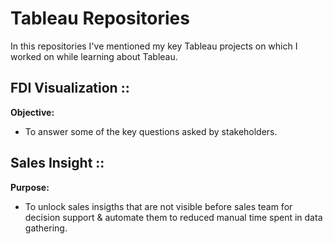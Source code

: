 # Tableau Repositories

In this repositories I've mentioned my key Tableau projects on which I worked on while learning about Tableau.

## FDI Visualization ::
**Objective:**
- To answer some of the key questions asked by stakeholders.


## Sales Insight ::

**Purpose:**
- To unlock sales insigths that are not visible before sales team for decision support & automate them to reduced manual time spent in data gathering.
